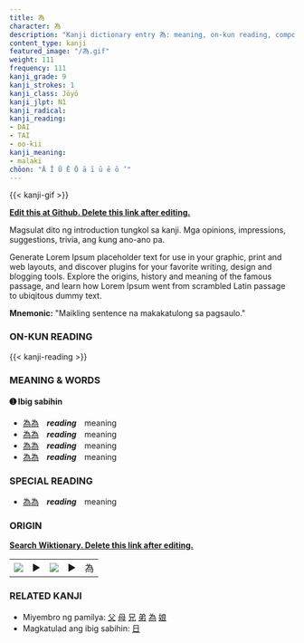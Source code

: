 ```yaml
---
title: 為
character: 為
description: "Kanji dictionary entry 為: meaning, on-kun reading, compounds, origin, related kanji"
content_type: kanji
featured_image: "/為.gif"
weight: 111
frequency: 111
kanji_grade: 9
kanji_strokes: 1
kanji_class: Jōyō
kanji_jlpt: N1
kanji_radical: 
kanji_reading: 
- DAI
- TAI
- oo-kii
kanji_meaning:
- malaki
chōon: "Ā Ī Ū Ē Ō ā ī ū ē ō ’"
---
```

[//]: # (Don't edit the line below. Kanji animated GIF code is automatically generated.)
{{< kanji-gif >}}

[//]: # (Edit below this line.)

**[Edit this at Github. Delete this link after editing.](https://github.com/tim0g/tim/tree/main/content/kanji/為/index.md)**

Magsulat dito ng introduction tungkol sa kanji. Mga opinions, impressions, suggestions, trivia, ang kung ano-ano pa.

Generate Lorem Ipsum placeholder text for use in your graphic, print and web layouts, and discover plugins for your favorite writing, design and blogging tools. Explore the origins, history and meaning of the famous passage, and learn how Lorem Ipsum went from scrambled Latin passage to ubiqitous dummy text.
 
**Mnemonic:** "Maikling sentence na makakatulong sa pagsaulo."

### ON-KUN READING

[//]: # (Don't edit the line below. ON-KUN READING code is automatically generated.)
{{< kanji-reading >}}

### MEANING & WORDS

#### ➊ **Ibig sabihin**
  - [為](../為)[為](../為)　***reading***　meaning
  - [為](../為)[為](../為)　***reading***　meaning
  - [為](../為)[為](../為)　***reading***　meaning
  - [為](../為)[為](../為)　***reading***　meaning

### SPECIAL READING
  - [為](../為)[為](../為)　***reading***　meaning

### ORIGIN

**[Search Wiktionary. Delete this link after editing.](https://wiktionary.org/wiki/為)**
<table class="kanji-table"><tr><td>
<img src="60px-為-bronze.svg.png">
</td><td>▶</td><td>
<img src="60px-為-oracle.svg.png">
</td><td>▶</td>
<td class="kanji-origin">為</td>
</tr></table>

### RELATED KANJI
- Miyembro ng pamilya: [父](../父) [母](../母) [兄](../兄) [弟](../弟) [為](../為) [娘](../娘)
- Magkatulad ang ibig sabihin: [日](../日)
